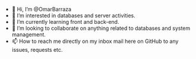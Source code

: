 - 👋 Hi, I’m @OmarBarraza
- 👀 I’m interested in databases and server activities.
- 🌱 I’m currently learning front and back-end.
- 💞️ I’m looking to collaborate on anything related to databases and system management.
- 📫 How to reach me directly on my inbox mail here on GitHub to any issues, requests etc.

<!---
OmarBarraza/OmarBarraza is a ✨ special ✨ repository because its `README.md` (this file) appears on your GitHub profile.
You can click the Preview link to take a look at your changes.
--->

